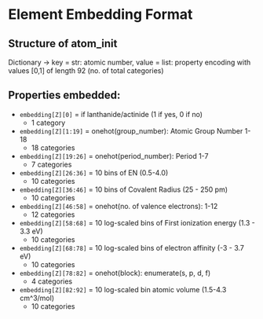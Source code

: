 # Element Embedding Format
## Structure of atom_init
Dictionary -> key = str: atomic number, value = list: property encoding with values [0,1] of length 92 (no. of total categories)

## Properties embedded:
- ```embedding[Z][0]``` = if lanthanide/actinide (1 if yes, 0 if no)
  - 1 category
- ```embedding[Z][1:19]``` = onehot(group_number): Atomic Group Number 1-18
  - 18 categories
- ```embedding[Z][19:26]``` = onehot(period_number): Period 1-7
  - 7 categories
- ```embedding[Z][26:36]``` = 10 bins of EN (0.5-4.0)
  - 10 categories
- ```embedding[Z][36:46]``` = 10 bins of Covalent Radius (25 - 250 pm)
  - 10 categories
- ```embedding[Z][46:58]``` = onehot(no. of valence electrons): 1-12
  - 12 categories
- ```embedding[Z][58:68]``` = 10 log-scaled bins of First ionization energy (1.3 - 3.3 eV)
  - 10 categories
- ```embedding[Z][68:78]``` = 10 log-scaled bins of electron affinity (-3 - 3.7 eV)
  - 10 categories
- ```embedding[Z][78:82]``` = onehot(block): enumerate(s, p, d, f)
  - 4 categories
- ```embedding[Z][82:92]``` = 10 log-scaled bin atomic volume (1.5-4.3 cm^3/mol)
  - 10 categories
 
